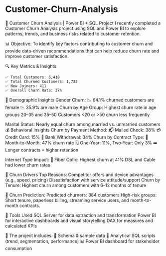 # Customer-Churn-Analysis

🚨 Customer Churn Analysis | Power BI + SQL Project
I recently completed a Customer Churn Analysis project using SQL and Power BI to explore patterns, trends, and business risks related to customer retention.

📊 Objective:
 To identify key factors contributing to customer churn and provide data-driven recommendations that can help reduce churn rate and improve customer satisfaction.

🔍 Key Metrics & Insights

	✅ Total Customers: 6,418
 	✅ Total Churned Customers: 1,732
 	✅ New Joiners: 411
 	✅ Overall Churn Rate: 27%

📌 Demographic Insights
Gender Churn:
📉 64.1% churned customers are female
📉 35.9% are male
Churn by Age Group:
Highest churn rate in age groups 20–35 and 35–50
Customers <20 or >50 churn less frequently

Marital Status:
Nearly equal churn among married vs. unmarried customers
💰 Behavioral Insights
Churn by Payment Method:
📬 Mailed Check: 38%
💳 Credit Card: 15%
🏦 Bank Withdrawal: 34%
Churn by Contract Type:
📆 Month-to-Month: 47% churn rate
🗓️ One-Year: 11%, Two-Year: Only 3%
➡️ Longer contracts = higher retention

Internet Type Impact:
📡 Fiber Optic: Highest churn at 41%
DSL and Cable had lower churn rates

🎯 Churn Drivers
Top Reasons:
Competitor offers and device advantages (e.g., speed, pricing)
Dissatisfaction with service attitude/support
Churn by Tenure:
Highest churn among customers with 6–12 months of tenure

🔮 Churn Prediction:
Predicted churners: 384 customers
High-risk groups: Short tenure, paperless billing, streaming service users, and month-to-month contracts.

🧠 Tools Used
SQL Server for data extraction and transformation
Power BI for interactive dashboards and visual storytelling
DAX for measures and calculated KPIs

📁 The project includes:
📂 Schema & sample data
📑 Analytical SQL scripts (trend, segmentation, performance)
📊 Power BI dashboard for stakeholder consumption
